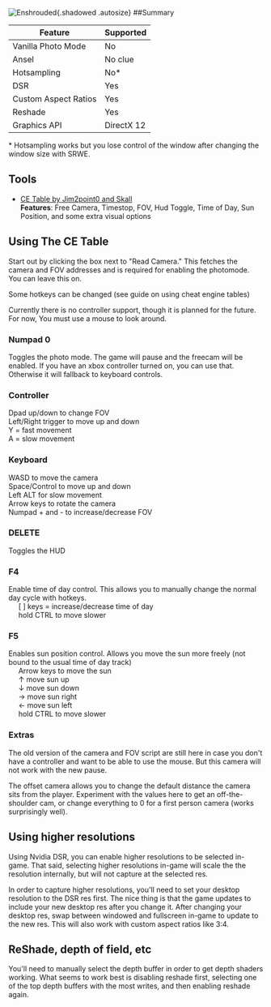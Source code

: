 ![Enshrouded](\Images\enshrouded_header.png "Shot by jim2point0"){.shadowed .autosize}
##Summary

Feature | Supported
--|--
Vanilla Photo Mode | No
Ansel | No clue
Hotsampling | No*
DSR | Yes
Custom Aspect Ratios | Yes
Reshade | Yes
Graphics API | DirectX 12

\* Hotsampling works but you lose control of the window after changing the window size with SRWE. 
 
## Tools

* [CE Table by Jim2point0 and Skall](..\CheatTables\enshrouded_v3.CT)  
**Features**: Free Camera, Timestop, FOV, Hud Toggle, Time of Day, Sun Position, and some extra visual options

## Using The CE Table

Start out by clicking the box next to "Read Camera." This fetches the camera and FOV addresses and is required for enabling the photomode. You can leave this on.

Some hotkeys can be changed (see guide on using cheat engine tables)

Currently there is no controller support, though it is planned for the future. For now, You must use a mouse to look around.  

### **Numpad 0**
Toggles the photo mode. The game will pause and the freecam will be enabled. If you have an xbox controller turned on, you can use that. Otherwise it will fallback to keyboard controls.  

### Controller
Dpad up/down to change FOV  
Left/Right trigger to move up and down  
Y = fast movement  
A = slow movement  

### Keyboard  
WASD to move the camera  
Space/Control to move up and down  
Left ALT for slow movement  
Arrow keys to rotate the camera  
Numpad + and - to increase/decrease FOV  

### **DELETE**
Toggles the HUD

### **F4**
Enable time of day control. This allows you to manually change the normal day cycle with hotkeys.  
  &nbsp;&nbsp;&nbsp;&nbsp; [ ] keys = increase/decrease time of day  
  &nbsp;&nbsp;&nbsp;&nbsp; hold CTRL to move slower  

### **F5**
Enables sun position control. Allows you move the sun more freely (not bound to the usual time of day track)  
  &nbsp;&nbsp;&nbsp;&nbsp; Arrow keys to move the sun  
  &nbsp;&nbsp;&nbsp;&nbsp; ↑   move sun up  
  &nbsp;&nbsp;&nbsp;&nbsp; ↓	move sun down  
  &nbsp;&nbsp;&nbsp;&nbsp; →	move sun right  
  &nbsp;&nbsp;&nbsp;&nbsp; ←	move sun left  
  &nbsp;&nbsp;&nbsp;&nbsp; hold CTRL to move slower

### Extras
The old version of the camera and FOV script are still here in case you don't have a controller and want to be able to use the mouse. But this camera will not work with the new pause. 

The offset camera allows you to change the default distance the camera sits from the player. Experiment with the values here to get an off-the-shoulder cam, or change everything to 0 for a first person camera (works surprisingly well).

## Using higher resolutions

Using Nvidia DSR, you can enable higher resolutions to be selected in-game. That said, selecting higher resolutions in-game will scale the the resolution internally, but will not capture at the selected res. 

In order to capture higher resolutions, you'll need to set your desktop resolution to the DSR res first. The nice thing is that the game updates to include your new desktop res after you change it. After changing your desktop res, swap between windowed and fullscreen in-game to update to the new res. This will also work with custom aspect ratios like 3:4.

## ReShade, depth of field, etc

You'll need to manually select the depth buffer in order to get depth shaders working. What seems to work best is disabling reshade first, selecting one of the top depth buffers with the most writes, and then enabling reshade again. 
